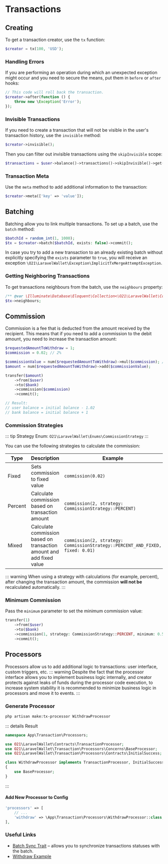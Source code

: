 # Transactions

## Creating
To get a transaction creator, use the `tx` function:
```php
$creator = tx(100, 'USD');
```

### Handling Errors
If you are performing an operation during which an unexpected exception might occur and you need to secure the means, put them in `before` or `after` hooks:
```php
// This code will roll back the transaction.
$creator->after(function () {
    throw new \Exception('Error');
});
```

### Invisible Transactions
If you need to create a transaction that will not be visible in the user's transaction history, use the `invisible` method:
```php
$creator->invisible();
```
Then you can filter out invisible transactions using the `skipInvisible` scope:
```php
$transactions = $user->balance()->transactions()->skipInvisible()->get();
```

### Transaction Meta
Use the `meta` method to add additional information to the transaction:
```php
$creator->meta(['key' => 'value']);
```

## Batching
Batching allow you to link multiple transactions. 
To set up a batch, use the `batch` method:
```php
$batchId = random_int(1, 1000);
$tx = $creator->batch($batchId, exists: false)->commit();
```
In case you try to add a new transaction to an already existing batch without explicitly specifying the `exists` parameter to `true`, you will receive an exception `\O21\LaravelWallet\Exception\ImplicitTxMergeAttemptException`.
### Getting Neighboring Transactions
To get transactions neighbours from the batch, use the `neighbours` property:
```php
/** @var \Illuminate\Database\Eloquent\Collection<\O21\LaravelWallet\Contracts\Transaction> $txs */
$tx->neighbours;
```

## Commission
Commission is a fee that is deducted from the amount received by the recipient.
This means that if you need to add a commission to the debit amount, you need to increase the transaction amount:

```php
$requestedAmountToWithdraw = 1;
$commission = 0.02; // 2%

$commissionValue = num($requestedAmountToWithdraw)->mul($commission); // [!code focus:13]
$amount = num($requestedAmountToWithdraw)->add($commissionValue);

transfer($amount)
    ->from($user)
    ->to($bank)
    ->commission($commission)
    ->commit();

// Result:
// user balance = initial balance - 1.02
// bank balance = initial balance + 1
```

### Commission Strategies
::: tip 
Strategy Enum: `O21\LaravelWallet\Enums\CommissionStrategy`
:::

You can use the following strategies to calculate the commission:

| Type    | Description                                                          | Example                                                                       |
|---------|----------------------------------------------------------------------|-------------------------------------------------------------------------------|
| Fixed   | Sets commission to fixed value                                       | `commission(0.02)`                                                            |
| Percent | Calculate commission based on transaction amount                     | `commission(2, strategy: CommissionStrategy::PERCENT)`                        |
| Mixed   | Calculate commission based on transaction amount and add fixed value | `commission(2, strategy: CommissionStrategy::PERCENT_AND_FIXED, fixed: 0.01)` |
::: warning
When using a strategy with calculations (for example, percent), after changing the transaction amount, the commission **will not be** recalculated automatically.
:::

### Minimum Commission
Pass the `minimum` parameter to set the minimum commission value:
```php
transfer(1)
    ->from($user)
    ->to($bank)
    ->commission(1, strategy: CommissionStrategy::PERCENT, minimum: 0.5)
    ->commit();
```

## Processors
Processors allow us to add additional logic to transactions: user interface, custom triggers, etc.
::: warning
Despite the fact that the processor interface allows you to implement business logic internally, and creator protects against leaks of funds during the processor code execution, to increase system stability it is recommended to minimize business logic in processors and move it to events.
:::

### Generate Processor

```bash
php artisan make:tx-processor WithdrawProcessor
```
::: details Result
```php
namespace App\Transaction\Processors;

use O21\LaravelWallet\Contracts\TransactionProcessor;
use O21\LaravelWallet\Transaction\Processors\Concerns\BaseProcessor;
use O21\LaravelWallet\Transaction\Processors\Contracts\InitialSuccess;

class WithdrawProcessor implements TransactionProcessor, InitialSuccess // [!code focus:4]
{
    use BaseProcessor;
}
```
:::

#### Add New Processor to Config

```php
'processors' => [
    // ...
    'withdraw' => \App\Transaction\Processors\WithdrawProcessor::class, // [!code focus]
],
```

### Useful Links
- [Batch Sync Trait](https://github.com/021-projects/laravel-wallet/blob/master/src/Transaction/Processors/Concerns/BatchSync.php) – allows you to synchronize transactions statuses with the batch.
- [Withdraw Example](https://github.com/021-projects/laravel-wallet/tree/master/examples/withdraw)
